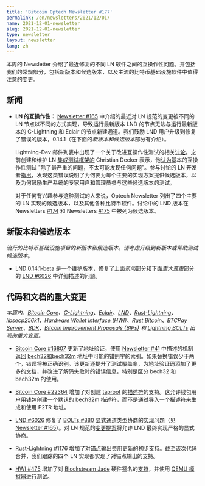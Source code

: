 ```yaml
---
title: 'Bitcoin Optech Newsletter #177'
permalink: /en/newsletters/2021/12/01/
name: 2021-12-01-newsletter
slug: 2021-12-01-newsletter
type: newsletter
layout: newsletter
lang: zh
---
```

本周的 Newsletter 介绍了最近修复的不同 LN 软件之间的互操作性问题。并包括我们的常规部分，包括新版本和候选版本，以及主流的比特币基础设施软件中值得注意的变更。

## 新闻

- **LN 的互操作性：** [Newsletter #165][news165 bolts880] 中介绍的最近对 LN 规范的变更被不同的 LN 节点以不同的方式实现，导致运行最新版本 LND 的节点无法与运行最新版本的 C-Lightning 和 Eclair 的节点新建通道。我们鼓励 LND 用户升级到修复了错误的版本，0.14.1（在下面的*新版本和候选版本*部分有介绍）。

  Lightning-Dev 邮件列表中出现了一个关于改进互操作性测试的相关[讨论][xraid interop]。之前创建和维护 LN [集成测试框架的][ln integration] Christian Decker 表示，他[认为][decker interop]基本的互操作性测试 "除了最严重的问题，不太可能发现任何问题"。参与讨论的 LN 开发者[指出][zmn interop]，发现这类错误说明了为何要为每个主要的实现方案提供候选版本，以及为何鼓励生产系统的专家用户和管理员参与这些候选版本的测试。

  对于任何有兴趣参与这种测试的人来说，Optech Newsletter 列出了四个主要的 LN 实现的候选版本，以及其他各种比特币软件。讨论中的 LND 版本在 Newsletters [#174][news174 lnd] 和 Newsletters [#175][news175 lnd] 中被列为候选版本。

## 新版本和候选版本

*流行的比特币基础设施项目的新版本和候选版本。请考虑升级到新版本或帮助测试候选版本*。

- [LND 0.14.1-beta][] 是一个维护版本，修复了上面*新闻*部分和下面*重大变更*部分的 [LND #6026][] 中详细描述的问题。

## 代码和文档的重大变更
*本周内，[Bitcoin Core][bitcoin core repo]、[C-Lightning][c-lightning repo]、[Eclair][eclair repo]、[LND][lnd repo]、[Rust-Lightning][rust-lightning repo]、[libsecp256k1][libsecp256k1 repo]、[Hardware Wallet Interface (HWI)][hwi repo]、[Rust Bitcoin][rust bitcoin repo]、[BTCPay Server][btcpay server repo]、[BDK][bdk repo]、[Bitcoin Improvement Proposals (BIPs)][bips repo] 和 [Lightning BOLTs][bolts repo] 出现的重大变更。*

- [Bitcoin Core #16807][] 更新了地址验证，使用 [Newsletter #41][news41 bech32 error detection] 中描述的机制返回 [bech32和bech32m][topic bech32] 地址中可能的错别字的索引。如果替换错误少于两个，错误将被正确识别。该更新还提升了测试覆盖率，为地址验证码添加了更多的文档，并改进了解码失败时的错误信息，特别是区分 bech32 和 bech32m 的使用。

- [Bitcoin Core #22364][] 增加了对创建 [taproot][bip386] 的[描述符][topic
  descriptors]的支持。这允许钱包用户用钱包创建一个默认的 bech32m 描述符，而不是通过导入一个描述符来生成和使用 P2TR 地址。

- [LND #6026][] 修复了 [BOLTs #880][] 显式通道类型协商的[实现][lnd #5669]问题（见 [Newsletter #165][news165 bolts880]）。对 LN 规范的[变更提案][bolts #906]将允许 LND 最终实现严格的显式协商。

- [Rust-Lightning #1176][] 增加了对[锚点输出][topic anchor outputs]费用更新的初步支持。截至该次代码合并，我们跟踪的四个 LN 实现都实现了对锚点输出的支持。

- [HWI #475][] 增加了对 [Blockstream Jade][news132 jade] 硬件签名的[支持][hwi support matrix]，并使用 [QEMU 模拟器][qemu website]进行测试。


[topic anchor outputs]: https://bitcoinops.org/en/topics/anchor-outputs/
[bip386]: https://github.com/bitcoin/bips/blob/master/bip-0386.mediawiki
[topic descriptors]: https://bitcoinops.org/en/topics/output-script-descriptors/
[topic bech32]: https://bitcoinops.org/en/topics/bech32/
[lnd 0.14.1-beta]: https://github.com/lightningnetwork/lnd/releases/tag/v0.14.1-beta
[news165 bolts880]: /en/newsletters/2021/09/08/#bolts-880
[xraid interop]: https://lists.linuxfoundation.org/pipermail/lightning-dev/2021-November/003354.html
[decker interop]: https://lists.linuxfoundation.org/pipermail/lightning-dev/2021-November/003358.html
[zmn interop]: https://lists.linuxfoundation.org/pipermail/lightning-dev/2021-November/003365.html
[ln integration]: https://cdecker.github.io/lightning-integration/
[news174 lnd]: /en/newsletters/2021/11/10/#lnd-0-14-0-beta-rc3
[news175 lnd]: /en/newsletters/2021/11/17/#lnd-0-14-0-beta-rc4
[hwi support matrix]: https://hwi.readthedocs.io/en/latest/devices/index.html#support-matrix
[news132 jade]: /en/newsletters/2021/01/20/#blockstream-announces-jade-hardware-wallet
[qemu website]: https://www.qemu.org/
[news41 bech32 error detection]: /en/bech32-sending-support/#locating-typos-in-bech32-addresses
[LND #6026]: https://github.com/lightningnetwork/lnd/issues/6026
[Bitcoin Core #16807]: https://github.com/bitcoin/bitcoin/issues/16807
[Bitcoin Core #22364]: https://github.com/bitcoin/bitcoin/pull/22364
[lnd #5669]: https://github.com/lightningnetwork/lnd/issues/5669
[BOLTs #880]: https://github.com/lightning/bolts/issues/880
[bolts #906]: https://github.com/lightning/bolts/issues/906
[Rust-Lightning #1176]: https://github.com/rust-bitcoin/rust-lightning/issues/1176
[HWI #475]: https://github.com/bitcoin-core/HWI/issues/475

[bitcoin core repo]: https://github.com/bitcoin/bitcoin
[c-lightning repo]: https://github.com/ElementsProject/lightning
[eclair repo]: https://github.com/ACINQ/eclair
[lnd repo]: https://github.com/lightningnetwork/lnd/
[rust-lightning repo]: https://github.com/rust-bitcoin/rust-lightning
[libsecp256k1 repo]: https://github.com/bitcoin-core/secp256k1
[hwi repo]: https://github.com/bitcoin-core/HWI
[rust bitcoin repo]: https://github.com/rust-bitcoin/rust-bitcoin
[btcpay server repo]: https://github.com/btcpayserver/btcpayserver/
[bdk repo]: https://github.com/bitcoindevkit/bdk
[bips repo]: https://github.com/bitcoin/bips/
[bolts repo]: https://github.com/lightning/bolts
